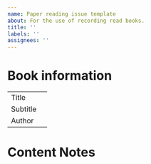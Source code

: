 ```yaml
---
name: Paper reading issue template
about: For the use of recording read books.
title: ''
labels: ''
assignees: ''
---
```


# Book information
| | |
| --- | --- |
| Title | |
| Subtitle | |
| Author | |

# Content Notes
